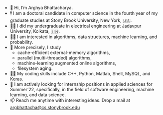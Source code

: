 - 👋 Hi, I’m Arghya Bhattacharya.
- 🕴️ I am a doctoral candidate in computer science in the fourth year of my graduate studies at Stony Brook University, New York, 🇺🇸.
- 🧑‍🎓 I did my undergraduate in electrical engineering at Jadavpur University, Kolkata, 🇮🇳.
- 🧑‍🔬 I am interested in algorithms, data structures, machine learning, and probability.
- 👀 More precisely, I study 
    * cache-efficient external-memory algorithms, 
    * parallel (multi-threaded) algorithms, 
    * machine-learning augmented online algorithms, 
    * filesystem aging.
- 👨‍💻 My coding skills include C++, Python, Matlab, Shell, MySQL, and Keras.
- 🤵 I am actively looking for internship positions in applied sciences for Summer’22, specifically, in the field of software engineering, machine learning, and data science.
- 📫 Reach me anytime with interesting ideas. Drop a mail at argbhattacha@cs.stonybrook.edu

<!---
ArghyaB118/ArghyaB118 is a ✨ special ✨ repository because its `README.md` (this file) appears on your GitHub profile.
You can click the Preview link to take a look at your changes.
--->
